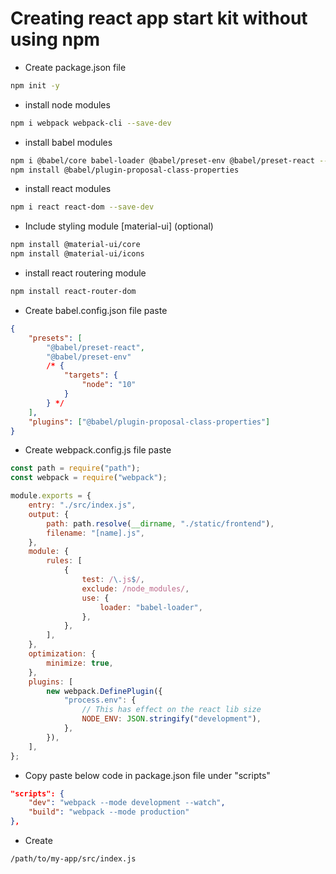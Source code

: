 # Creating react app start kit without using npm
- Create package.json file
```bash
npm init -y
```
- install node modules
```bash
npm i webpack webpack-cli --save-dev
```
- install babel modules
```bash
npm i @babel/core babel-loader @babel/preset-env @babel/preset-react --save-dev
npm install @babel/plugin-proposal-class-properties
```
- install react modules
```bash
npm i react react-dom --save-dev
```

- Include styling module [material-ui] (optional)
```bash
npm install @material-ui/core 
npm install @material-ui/icons
```
- install react routering module
```bash
npm install react-router-dom
```
- Create babel.config.json file paste
```json
{
	"presets": [
		"@babel/preset-react",
		"@babel/preset-env"
		/* {
			"targets": {
				"node": "10"
			}
		} */
	],
	"plugins": ["@babel/plugin-proposal-class-properties"]
}

```
- Create webpack.config.js file paste
```js
const path = require("path");
const webpack = require("webpack");

module.exports = {
	entry: "./src/index.js",
	output: {
		path: path.resolve(__dirname, "./static/frontend"),
		filename: "[name].js",
	},
	module: {
		rules: [
			{
				test: /\.js$/,
				exclude: /node_modules/,
				use: {
					loader: "babel-loader",
				},
			},
		],
	},
	optimization: {
		minimize: true,
	},
	plugins: [
		new webpack.DefinePlugin({
			"process.env": {
				// This has effect on the react lib size
				NODE_ENV: JSON.stringify("development"),
			},
		}),
	],
};
```
- Copy paste below code in package.json file under "scripts"
```json
"scripts": {
	"dev": "webpack --mode development --watch",
	"build": "webpack --mode production"
},
```
- Create 
```
/path/to/my-app/src/index.js
```
